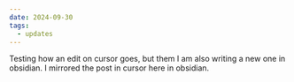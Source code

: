 ```yaml
---
date: 2024-09-30
tags:
  - updates
---
```

Testing how an edit on cursor goes, but them I am also writing a new one in obsidian. I mirrored the post in cursor here in obsidian.